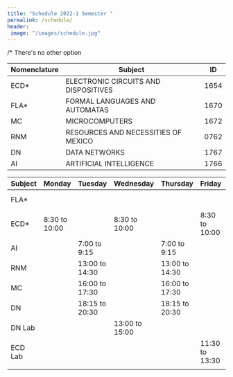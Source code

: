 ```yaml
---
title: "Schedule 2022-1 Semester "
permalink: /schedule/
header: 
 image: "/images/schedule.jpg"
---
```


/* There's no other option

| Nomenclature |                    Subject                    |      ID     |
|--------------|-----------------------------------------------|-------------|
|      ECD*    |     ELECTRONIC CIRCUITS AND DISPOSITIVES      |    1654     |
|      FLA*    |       FORMAL LANGUAGES AND AUTOMATAS          |    1670     |
|      MC      |                  MICROCOMPUTERS               |    1672     |
|      RNM     |    RESOURCES AND NECESSITIES OF MEXICO        |    0762     |
|      DN      |                   DATA NETWORKS               |    1767     |
|      AI      |              ARTIFICIAL INTELLIGENCE          |    1766     |


|  Subject   |    Monday      |   Tuesday      |     Wednesday    | Thursday       |    Friday      | Saturday      |
|------------|----------------|----------------|------------------|----------------|----------------|---------------|
|    FLA*    |                |                |                  |                |                | 7:30 to 12:00 |
|     ECD*   | 8:30 to 10:00  |                |   8:30 to 10:00  |                |  8:30 to 10:00 |               |
|     AI     |                |  7:00 to 9:15  |                  |  7:00 to 9:15  |                |               |
|     RNM    |                | 13:00 to 14:30 |                  | 13:00 to 14:30 |                |               |
|     MC     |                | 16:00 to 17:30 |                  | 16:00 to 17:30 |                |               |
|     DN     |                | 18:15 to 20:30 |                  | 18:15 to 20:30 |                |               |
|   DN Lab   |                |                |  13:00 to 15:00  |                |                |               |
|   ECD Lab  |                |                |                  |                | 11:30 to 13:30 |               |
|            |                |                |                  |                |                |               |
